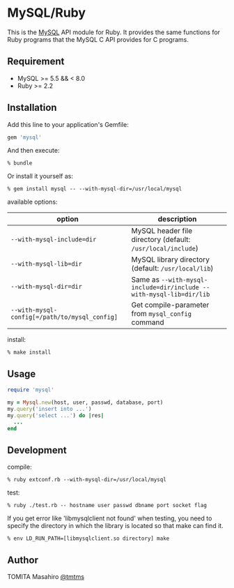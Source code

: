 # MySQL/Ruby

This is the [MySQL](http://www.mysql.com) API module for Ruby.
It provides the same functions for Ruby programs that the MySQL C API provides for C programs.

## Requirement

* MySQL >= 5.5 && < 8.0
* Ruby >= 2.2

## Installation

Add this line to your application's Gemfile:

```ruby
gem 'mysql'
```

And then execute:

```
% bundle
```

Or install it yourself as:

```
% gem install mysql -- --with-mysql-dir=/usr/local/mysql
```

available options:

| option                                        | description
|-----------------------------------------------|-------------------
| `--with-mysql-include=dir`                    | MySQL header file directory (default: `/usr/local/include`)
| `--with-mysql-lib=dir`                        | MySQL library directory (default: `/usr/local/lib`)
| `--with-mysql-dir=dir`                        | Same as `--with-mysql-include=dir/include --with-mysql-lib=dir/lib`
| `--with-mysql-config[=/path/to/mysql_config]` | Get compile-parameter from `mysql_config` command

install:

```
% make install
```

## Usage

```ruby
require 'mysql'

my = Mysql.new(host, user, passwd, database, port)
my.query('insert into ...')
my.query('select ...') do |res|
  ...
end
```

## Development

compile:

```
% ruby extconf.rb --with-mysql-dir=/usr/local/mysql
```

test:

```
% ruby ./test.rb -- hostname user passwd dbname port socket flag
```

If you get error like 'libmysqlclient not found' when testing, you need to specify the directory in which the library is located so that make can find it.

```
% env LD_RUN_PATH=[libmysqlclient.so directory] make
```

## Author

TOMITA Masahiro [@tmtms](https://twitter.com/tmtms)
